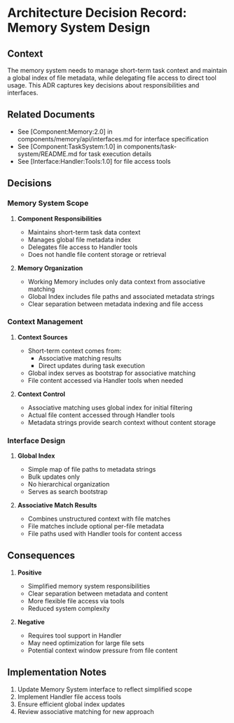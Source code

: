 # Architecture Decision Record: Memory System Design

## Context

The memory system needs to manage short-term task context and maintain a global index of file metadata, while delegating file access to direct tool usage. This ADR captures key decisions about responsibilities and interfaces.

## Related Documents
- See [Component:Memory:2.0] in components/memory/api/interfaces.md for interface specification
- See [Component:TaskSystem:1.0] in components/task-system/README.md for task execution details
- See [Interface:Handler:Tools:1.0] for file access tools

## Decisions

### Memory System Scope

1. **Component Responsibilities**
   - Maintains short-term task data context
   - Manages global file metadata index
   - Delegates file access to Handler tools
   - Does not handle file content storage or retrieval

2. **Memory Organization**
   - Working Memory includes only data context from associative matching
   - Global Index includes file paths and associated metadata strings
   - Clear separation between metadata indexing and file access

### Context Management

1. **Context Sources**
   - Short-term context comes from:
     * Associative matching results
     * Direct updates during task execution
   - Global index serves as bootstrap for associative matching
   - File content accessed via Handler tools when needed

2. **Context Control**
   - Associative matching uses global index for initial filtering
   - Actual file content accessed through Handler tools
   - Metadata strings provide search context without content storage

### Interface Design

1. **Global Index**
   - Simple map of file paths to metadata strings
   - Bulk updates only
   - No hierarchical organization
   - Serves as search bootstrap

2. **Associative Match Results**
   - Combines unstructured context with file matches
   - File matches include optional per-file metadata 
   - File paths used with Handler tools for content access

## Consequences

1. **Positive**
   - Simplified memory system responsibilities
   - Clear separation between metadata and content
   - More flexible file access via tools
   - Reduced system complexity

2. **Negative**
   - Requires tool support in Handler
   - May need optimization for large file sets
   - Potential context window pressure from file content

## Implementation Notes

1. Update Memory System interface to reflect simplified scope
2. Implement Handler file access tools
3. Ensure efficient global index updates
4. Review associative matching for new approach